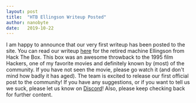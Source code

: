 ```yaml
---
layout: post
title:  "HTB Ellingson Writeup Posted"
author: nanobyte
date:   2019-10-22
---
```


I am happy to announce that our very first writeup has been posted to the site. You can read our writeup <a href="https://ubghacking.github.io/2019/10/22/htb-ellingson.html">here</a> for the retired machine Ellingson from Hack The Box. This box was an awesome throwback to the 1995 film Hackers, one of my favorite movies and definitely known by (most) of the community. If you have not seen the movie, please go watch it (and don't mind how badly it has aged). The team is excited to release our first official post to the community! If you have any suggestions, or if you want to tell us we suck, please let us know on <a href="https://discordapp.com/users/165851543860543488" target="_blank">Discord</a>! Also, please keep checking back for further content.

